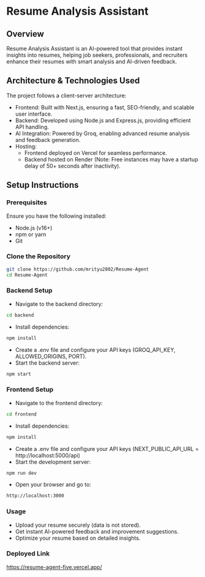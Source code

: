 
# Resume Analysis Assistant
## Overview
Resume Analysis Assistant is an AI-powered tool that provides instant insights into resumes, helping job seekers, professionals, and recruiters enhance their resumes with smart analysis and AI-driven feedback.

## Architecture & Technologies Used
The project follows a client-server architecture:

- Frontend: Built with Next.js, ensuring a fast, SEO-friendly, and scalable user interface.
- Backend: Developed using Node.js and Express.js, providing efficient API handling.
- AI Integration: Powered by Groq, enabling advanced resume analysis and feedback generation.
- Hosting:
  - Frontend deployed on Vercel for seamless performance.
  - Backend hosted on Render (Note: Free instances may have a startup delay of 50+ seconds after inactivity).

## Setup Instructions
### Prerequisites
Ensure you have the following installed:

- Node.js (v16+)
- npm or yarn
- Git

### Clone the Repository
```bash
git clone https://github.com/mrityu2802/Resume-Agent
cd Resume-Agent
```
### Backend Setup
- Navigate to the backend directory:
```bash
cd backend
```
- Install dependencies:
```bash
npm install
```
- Create a .env file and configure your API keys (GROQ_API_KEY, ALLOWED_ORIGINS, PORT).
- Start the backend server:
```bash
npm start
```
### Frontend Setup
- Navigate to the frontend directory:
```bash
cd frontend
```
- Install dependencies:
```bash
npm install
```
- Create a .env file and configure your API keys (NEXT_PUBLIC_API_URL = http://localhost:5000/api)
- Start the development server:
```bash
npm run dev
```
- Open your browser and go to:
```bash
http://localhost:3000
```
### Usage
- Upload your resume securely (data is not stored).
- Get instant AI-powered feedback and improvement suggestions.
- Optimize your resume based on detailed insights.

### Deployed Link

https://resume-agent-five.vercel.app/